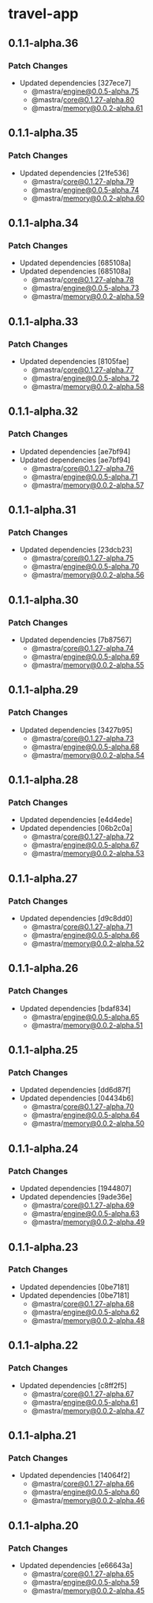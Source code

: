 # travel-app

## 0.1.1-alpha.36

### Patch Changes

- Updated dependencies [327ece7]
  - @mastra/engine@0.0.5-alpha.75
  - @mastra/core@0.1.27-alpha.80
  - @mastra/memory@0.0.2-alpha.61

## 0.1.1-alpha.35

### Patch Changes

- Updated dependencies [21fe536]
  - @mastra/core@0.1.27-alpha.79
  - @mastra/engine@0.0.5-alpha.74
  - @mastra/memory@0.0.2-alpha.60

## 0.1.1-alpha.34

### Patch Changes

- Updated dependencies [685108a]
- Updated dependencies [685108a]
  - @mastra/core@0.1.27-alpha.78
  - @mastra/engine@0.0.5-alpha.73
  - @mastra/memory@0.0.2-alpha.59

## 0.1.1-alpha.33

### Patch Changes

- Updated dependencies [8105fae]
  - @mastra/core@0.1.27-alpha.77
  - @mastra/engine@0.0.5-alpha.72
  - @mastra/memory@0.0.2-alpha.58

## 0.1.1-alpha.32

### Patch Changes

- Updated dependencies [ae7bf94]
- Updated dependencies [ae7bf94]
  - @mastra/core@0.1.27-alpha.76
  - @mastra/engine@0.0.5-alpha.71
  - @mastra/memory@0.0.2-alpha.57

## 0.1.1-alpha.31

### Patch Changes

- Updated dependencies [23dcb23]
  - @mastra/core@0.1.27-alpha.75
  - @mastra/engine@0.0.5-alpha.70
  - @mastra/memory@0.0.2-alpha.56

## 0.1.1-alpha.30

### Patch Changes

- Updated dependencies [7b87567]
  - @mastra/core@0.1.27-alpha.74
  - @mastra/engine@0.0.5-alpha.69
  - @mastra/memory@0.0.2-alpha.55

## 0.1.1-alpha.29

### Patch Changes

- Updated dependencies [3427b95]
  - @mastra/core@0.1.27-alpha.73
  - @mastra/engine@0.0.5-alpha.68
  - @mastra/memory@0.0.2-alpha.54

## 0.1.1-alpha.28

### Patch Changes

- Updated dependencies [e4d4ede]
- Updated dependencies [06b2c0a]
  - @mastra/core@0.1.27-alpha.72
  - @mastra/engine@0.0.5-alpha.67
  - @mastra/memory@0.0.2-alpha.53

## 0.1.1-alpha.27

### Patch Changes

- Updated dependencies [d9c8dd0]
  - @mastra/core@0.1.27-alpha.71
  - @mastra/engine@0.0.5-alpha.66
  - @mastra/memory@0.0.2-alpha.52

## 0.1.1-alpha.26

### Patch Changes

- Updated dependencies [bdaf834]
  - @mastra/engine@0.0.5-alpha.65
  - @mastra/memory@0.0.2-alpha.51

## 0.1.1-alpha.25

### Patch Changes

- Updated dependencies [dd6d87f]
- Updated dependencies [04434b6]
  - @mastra/core@0.1.27-alpha.70
  - @mastra/engine@0.0.5-alpha.64
  - @mastra/memory@0.0.2-alpha.50

## 0.1.1-alpha.24

### Patch Changes

- Updated dependencies [1944807]
- Updated dependencies [9ade36e]
  - @mastra/core@0.1.27-alpha.69
  - @mastra/engine@0.0.5-alpha.63
  - @mastra/memory@0.0.2-alpha.49

## 0.1.1-alpha.23

### Patch Changes

- Updated dependencies [0be7181]
- Updated dependencies [0be7181]
  - @mastra/core@0.1.27-alpha.68
  - @mastra/engine@0.0.5-alpha.62
  - @mastra/memory@0.0.2-alpha.48

## 0.1.1-alpha.22

### Patch Changes

- Updated dependencies [c8ff2f5]
  - @mastra/core@0.1.27-alpha.67
  - @mastra/engine@0.0.5-alpha.61
  - @mastra/memory@0.0.2-alpha.47

## 0.1.1-alpha.21

### Patch Changes

- Updated dependencies [14064f2]
  - @mastra/core@0.1.27-alpha.66
  - @mastra/engine@0.0.5-alpha.60
  - @mastra/memory@0.0.2-alpha.46

## 0.1.1-alpha.20

### Patch Changes

- Updated dependencies [e66643a]
  - @mastra/core@0.1.27-alpha.65
  - @mastra/engine@0.0.5-alpha.59
  - @mastra/memory@0.0.2-alpha.45
